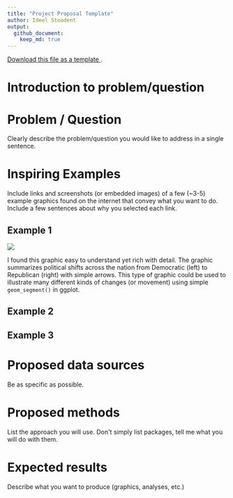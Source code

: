 ```yaml
---
title: "Project Proposal Template"
author: Ideel Stoodent
output: 
  github_document:
    keep_md: true
---
```


[<i class="fa fa-file-code-o fa-1x" aria-hidden="true"></i> Download this file as a template ](http://adamwilson.us/SpatialDataScience/scripts/Project_ProposalTemplate.Rmd).

# Introduction to problem/question
  
# Problem / Question
Clearly describe the problem/question you would like to address in a single sentence.

# Inspiring Examples

Include links and screenshots (or embedded images) of a few (~3-5) example graphics found on the internet that convey what you want to do.  Include a few sentences about why you selected each link.

## Example 1
![](https://theoreticalecology.files.wordpress.com/2012/05/6307925837_5074118a44_b.jpg)

I found this graphic easy to understand yet rich with detail.  The graphic summarizes political shifts across the nation from Democratic (left) to Republican (right) with simple arrows.  This type of graphic could be used to illustrate many different kinds of changes (or movement) using simple `geom_segment()` in ggplot.

## Example 2

## Example 3


# Proposed data sources

Be as specific as possible.

# Proposed methods

List the approach you will use. Don't simply list packages, tell me what you will do with them.

# Expected results

Describe what you want to produce (graphics, analyses, etc.)
